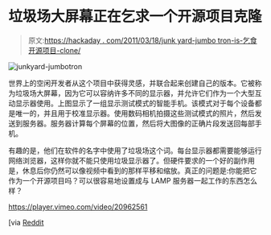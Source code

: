 # 垃圾场大屏幕正在乞求一个开源项目克隆

> 原文:[https://hackaday . com/2011/03/18/junk yard-jumbo tron-is-乞食开源项目-clone/](https://hackaday.com/2011/03/18/junkyard-jumbotron-is-begging-to-for-an-open-source-project-clone/)

![](../Images/b8609918e2c1c9f3cd898ac19f26b464.png "junkyard-jumbotron")

世界上的空闲开发者从这个项目中获得灵感，并联合起来创建自己的版本。它被称为垃圾场大屏幕，因为它可以容纳许多不同的显示器，并允许它们作为一个大型互动显示器使用。上图显示了一组显示测试模式的智能手机。该模式对于每个设备都是唯一的，并且用于校准显示器。使用数码相机拍摄这些测试模式的照片，然后发送到服务器。服务器计算每个屏幕的位置，然后将大图像的正确片段发送回每部手机。

有趣的是，他们在软件的名字中使用了垃圾场这个词。每台显示器都需要能够运行网络浏览器，这样你就不能只使用垃圾显示器了。但硬件要求的一个好的副作用是，休息后你仍然可以像视频中看到的那样平移和缩放。真正的问题是:你能把它作为一个开源项目吗？可以很容易地设置成与 LAMP 服务器一起工作的东西怎么样？

<https://player.vimeo.com/video/20962561>

</div> <p>[via <a href="http://www.reddit.com/r/programming/comments/g55qt/the_junkyard_jumbotron_lets_you_take_a_bunch_of/" target="_blank"> Reddit </a></p> </body> </html>